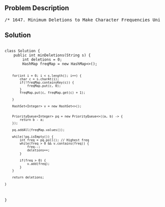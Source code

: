 <!--
<style>
  body { font-family: Arial, sans-serif; }
  .container { max-width: 100%; margin: 0 auto; padding: 10px; }
  .comment-block { max-width: 30%; background-color: #f9f9f9; padding: 10px; border-left: 5px solid #ccc; overflow-wrap: break-word; white-space: pre-wrap; }
  .code-block { background-color: #f4f4f4; padding: 10px; border: 1px solid #ddd; overflow-wrap: break-word; white-space: pre-wrap; }
</style>
-->

<div class='container'>
<h2>Problem Description</h2>
<div class='comment-block'>
<pre>
/* 1647. Minimum Deletions to Make Character Frequencies UniqueA string s is called good if there are no two different charactersin s that have the same frequency.Given a string s, return the minimum number of characters you needto delete to make s good.The frequency of a character in a string is the number of times itappears in the string. For example, in the string "aab", the frequencyof 'a' is 2, while the frequency of 'b' is 1.Example 1:Input: s = "aab"Output: 0Explanation: s is already good.Example 2:Input: s = "aaabbbcc"Output: 2Explanation: You can delete two 'b's resulting in the good string "aaabcc".Another way it to delete one 'b' and one 'c' resulting in the good string "aaabbc".Example 3:Input: s = "ceabaacb"Output: 2Explanation: You can delete both 'c's resulting in the good string "eabaab".Note that we only care about characters that are still in the string at the end (i.e. frequency of 0 is ignored).Constraints:1 <= s.length <= 105s contains only lowercase English letters.*/</pre>
</div>

<h2>Solution</h2>
<div class='code-block'>
<pre><code class='language-java'>
class Solution {
    public int minDeletions(String s) {
        int deletions = 0;
        HashMap<Character, Integer> freqMap = new HashMap<>();

        for(int i = 0; i < s.length(); i++) {
            char c = s.charAt(i);
            if(!freqMap.containsKey(c)) {
                freqMap.put(c, 0);
            }
            freqMap.put(c, freqMap.get(c) + 1);

        }

        HashSet<Integer> v = new HashSet<>();


        PriorityQueue<Integer> pq = new PriorityQueue<>((a, b) -> {
            return b - a;
        });

        pq.addAll(freqMap.values());

        while(!pq.isEmpty()) {
            int freq = pq.poll(); // Highest freq
            while(freq > 0 && v.contains(freq)) {
                freq--;
                deletions++;
            }

            if(freq > 0) {
                v.add(freq);
            }
        }

        return deletions;
        
    }
}
</code></pre>
</div>
</div>

